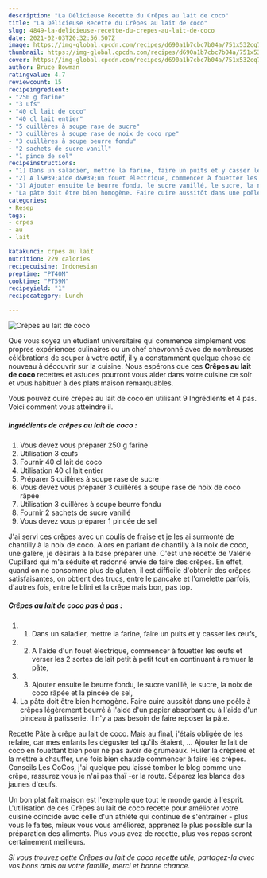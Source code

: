 ```yaml
---
description: "La Délicieuse Recette du Crêpes au lait de coco"
title: "La Délicieuse Recette du Crêpes au lait de coco"
slug: 4849-la-delicieuse-recette-du-crepes-au-lait-de-coco
date: 2021-02-03T20:32:56.507Z
image: https://img-global.cpcdn.com/recipes/d690a1b7cbc7b04a/751x532cq70/crepes-au-lait-de-coco-photo-principale-de-la-recette.jpg
thumbnail: https://img-global.cpcdn.com/recipes/d690a1b7cbc7b04a/751x532cq70/crepes-au-lait-de-coco-photo-principale-de-la-recette.jpg
cover: https://img-global.cpcdn.com/recipes/d690a1b7cbc7b04a/751x532cq70/crepes-au-lait-de-coco-photo-principale-de-la-recette.jpg
author: Bruce Bowman
ratingvalue: 4.7
reviewcount: 15
recipeingredient:
- "250 g farine"
- "3 ufs"
- "40 cl lait de coco"
- "40 cl lait entier"
- "5 cuillères à soupe rase de sucre"
- "3 cuillères à soupe rase de noix de coco rpe"
- "3 cuillères à soupe beurre fondu"
- "2 sachets de sucre vanill"
- "1 pince de sel"
recipeinstructions:
- "1) Dans un saladier, mettre la farine, faire un puits et y casser les œufs,"
- "2) A l&#39;aide d&#39;un fouet électrique, commencer à fouetter les œufs et verser les 2 sortes de lait petit à petit tout en continuant à remuer la pâte,"
- "3) Ajouter ensuite le beurre fondu, le sucre vanillé, le sucre, la noix de coco râpée et la pincée de sel,"
- "La pâte doit être bien homogène. Faire cuire aussitôt dans une poêle à crêpes légèrement beurré à l&#39;aide d&#39;un papier absorbant ou à l&#39;aide d&#39;un pinceau à patisserie. Il n&#39;y a pas besoin de faire reposer la pâte."
categories:
- Resep
tags:
- crpes
- au
- lait

katakunci: crpes au lait 
nutrition: 229 calories
recipecuisine: Indonesian
preptime: "PT40M"
cooktime: "PT59M"
recipeyield: "1"
recipecategory: Lunch

---
```



![Crêpes au lait de coco](https://img-global.cpcdn.com/recipes/d690a1b7cbc7b04a/751x532cq70/crepes-au-lait-de-coco-photo-principale-de-la-recette.jpg)

Que vous soyez un étudiant universitaire qui commence simplement vos propres expériences culinaires ou un chef chevronné avec de nombreuses célébrations de souper à votre actif, il y a constamment quelque chose de nouveau à découvrir sur la cuisine. Nous espérons que ces <strong> Crêpes au lait de coco </strong> recettes et astuces pourront vous aider dans votre cuisine ce soir et vous habituer à des plats maison remarquables.

<!--inarticleads1-->

Vous pouvez cuire crêpes au lait de coco en utilisant 9 Ingrédients et 4 pas. Voici comment vous atteindre il.

##### Ingrédients de crêpes au lait de coco :

1. Vous devez vous préparer 250 g farine
1. Utilisation 3 œufs
1. Fournir 40 cl lait de coco
1. Utilisation 40 cl lait entier
1. Préparer 5 cuillères à soupe rase de sucre
1. Vous devez vous préparer 3 cuillères à soupe rase de noix de coco râpée
1. Utilisation 3 cuillères à soupe beurre fondu
1. Fournir 2 sachets de sucre vanillé
1. Vous devez vous préparer 1 pincée de sel


J&#39;ai servi ces crêpes avec un coulis de fraise et je les ai surmonté de chantilly à la noix de coco. Alors en parlant de chantilly à la noix de coco, une galère, je désirais à la base préparer une. C&#39;est une recette de Valérie Cupillard qui m&#39;a séduite et redonné envie de faire des crêpes. En effet, quand on ne consomme plus de gluten, il est difficile d&#39;obtenir des crêpes satisfaisantes, on obtient des trucs, entre le pancake et l&#39;omelette parfois, d&#39;autres fois, entre le blini et la crêpe mais bon, pas top. 

<!--inarticleads2-->

##### Crêpes au lait de coco pas à pas :

1. 1) Dans un saladier, mettre la farine, faire un puits et y casser les œufs,
1. 2) A l&#39;aide d&#39;un fouet électrique, commencer à fouetter les œufs et verser les 2 sortes de lait petit à petit tout en continuant à remuer la pâte,
1. 3) Ajouter ensuite le beurre fondu, le sucre vanillé, le sucre, la noix de coco râpée et la pincée de sel,
1. La pâte doit être bien homogène. Faire cuire aussitôt dans une poêle à crêpes légèrement beurré à l&#39;aide d&#39;un papier absorbant ou à l&#39;aide d&#39;un pinceau à patisserie. Il n&#39;y a pas besoin de faire reposer la pâte.


Recette Pâte à crêpe au lait de coco. Mais au final, j&#39;étais obligée de les refaire, car mes enfants les déguster tel qu&#39;ils étaient, … Ajouter le lait de coco en fouettant bien pour ne pas avoir de grumeaux. Huiler la crèpière et la mettre à chauffer, une fois bien chaude commencer à faire les crèpes. Conseils Les CoCos, j&#39;ai quelque peu laissé tomber le blog comme une crêpe, rassurez vous je n&#39;ai pas thaï -er la route. Séparez les blancs des jaunes d&#39;œufs. 

<!--inarticleads1-->

<p>
Un bon plat fait maison est l'exemple que tout le monde garde à l'esprit. L'utilisation de ces Crêpes au lait de coco recette pour améliorer votre cuisine coïncide avec celle d'un athlète qui continue de s'entraîner - plus vous le faites, mieux vous vous améliorez, apprenez le plus possible sur la préparation des aliments. Plus vous avez de recette, plus vos repas seront certainement meilleurs.
</p>

<p>
<i>Si vous trouvez cette Crêpes au lait de coco recette utile, partagez-la avec vos bons amis ou votre famille, merci et bonne chance.</i>
</p>

